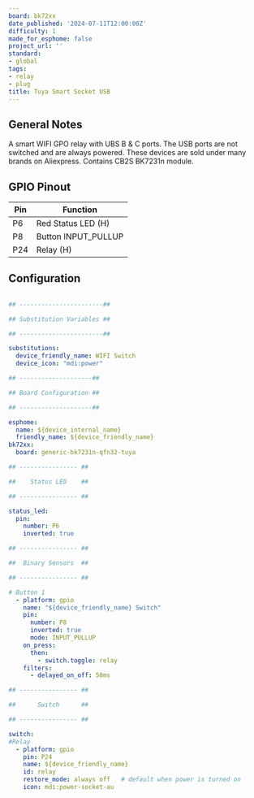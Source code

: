 ```yaml
---
board: bk72xx
date_published: '2024-07-11T12:00:00Z'
difficulty: 1
made_for_esphome: false
project_url: ''
standard:
- global
tags:
- relay
- plug
title: Tuya Smart Socket USB
---
```


## General Notes

A smart WIFI GPO relay with UBS B & C ports.
The USB ports are not switched and are always powered.
These devices are sold under many brands on Aliexpress.
Contains CB2S BK7231n module.

## GPIO Pinout

| Pin    | Function                   |
| ------ | -------------------------- |
| P6     | Red Status LED (H)         |
| P8     | Button INPUT_PULLUP        |
| P24    | Relay (H)                  |

## Configuration

```yaml

## -----------------------##

## Substitution Variables ##

## -----------------------##

substitutions:
  device_friendly_name: WIFI Switch
  device_icon: "mdi:power"

## --------------------##

## Board Configuration ##

## --------------------##

esphome:
  name: ${device_internal_name}
  friendly_name: ${device_friendly_name}
bk72xx:
  board: generic-bk7231n-qfn32-tuya

## ---------------- ##

##    Status LED    ##

## ---------------- ##

status_led:
  pin:
    number: P6
    inverted: true

## ---------------- ##

##  Binary Sensors  ##

## ---------------- ##

# Button 1
  - platform: gpio
    name: "${device_friendly_name} Switch"
    pin:
      number: P8
      inverted: true
      mode: INPUT_PULLUP
    on_press:
      then:
        - switch.toggle: relay
    filters:
      - delayed_on_off: 50ms

## ---------------- ##

##      Switch      ##

## ---------------- ##

switch:
#Relay
  - platform: gpio
    pin: P24
    name: ${device_friendly_name}
    id: relay
    restore_mode: always off   # default when power is turned on
    icon: mdi:power-socket-au
```